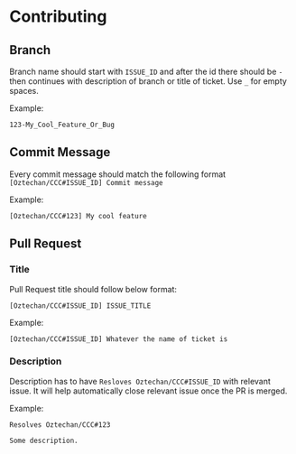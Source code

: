 # Contributing

## Branch

Branch name should start with `ISSUE_ID` and after the id there should be `-` then continues with description of branch or title of ticket. Use `_` for empty spaces.

Example:

```
123-My_Cool_Feature_Or_Bug
```

## Commit Message

Every commit message should match the following format `[Oztechan/CCC#ISSUE_ID] Commit message`

Example:

```
[Oztechan/CCC#123] My cool feature
```

## Pull Request

### Title

Pull Request title should follow below format:

```
[Oztechan/CCC#ISSUE_ID] ISSUE_TITLE
```

Example:

```
[Oztechan/CCC#ISSUE_ID] Whatever the name of ticket is
```

### Description

Description has to have `Resloves Oztechan/CCC#ISSUE_ID` with relevant issue. It will help automatically close relevant issue once the PR is merged.

Example:

```
Resolves Oztechan/CCC#123

Some description.
```
